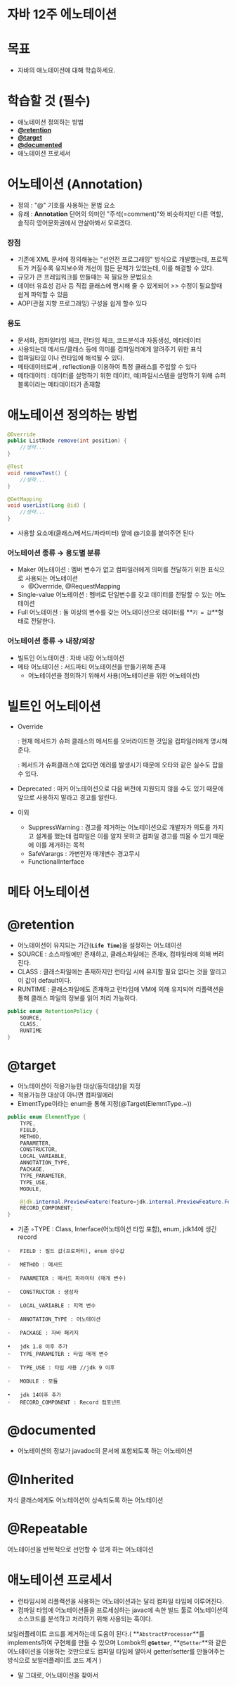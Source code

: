 # 자바 12주 에노테이션

# **목표**

- 자바의 애노테이션에 대해 학습하세요.

# **학습할 것 (필수)**

- 애노테이션 정의하는 방법
- **[@retention](https://github.com/retention)**
- **[@target](https://github.com/target)**
- **[@documented](https://github.com/documented)**
- 애노테이션 프로세서

# 어노테이션 **(Annotation)**

- 정의 : "@" 기호를 사용하는 문법 요소
- 유래 : **Annotation** 단어의 의미인 "주석(=comment)"와 비슷하지만 다른 역할, 솔직히 영어문화권에서 안살아봐서 모르겠다.

### 장점

- 기존에 XML 문서에 정의해놓는 "선언전 프로그래밍" 방식으로 개발했는데, 프로젝트가 커질수록 유지보수와 개선이 힘든 문제가 있었는데, 이를 해결할 수 있다.
- 규모가 큰 프레임워크를 만들때는 꼭 필요한 문법요소
- 데이터 유효성 검사 등 직접 클래스에 명시해 줄 수 있게되어 >> 수정이 필요할때 쉽게 파악할 수 있음
- AOP(관점 지향 프로그래밍) 구성을 쉽게 할수 있다

### 용도

- 문서화, 컴파일타임 체크, 런타임 체크, 코드분석과 자동생성, 메타데이터
- 사용되는데 메서드/클래스 등에 의미를 컴파일러에게 알려주기 위한 표식
- 컴파일타임 이나 런타임에 해석될 수 있다.
- 메타데이터로써 , reflection을 이용하여 특정 클래스를 주입할 수 있다
- 메타데이터 : 데이터를 설명하기 위한 데이터, 예)파일시스템을 설명하기 위해 슈퍼블록이라는 메타데이터가 존재함

# 애노테이션 정의하는 방법

```java
@Override
public ListNode remove(int position) {
    //생략...
}

@Test
void removeTest() {
    //생략...
}

@GetMapping
void userList(Long @id) {
    //생략...
}

```

- 사용할 요소에(클래스/메서드/파라미터) 앞에 @기호를 붙여주면 된다

### 어노테이션 종류 → 용도별 분류

- Maker 어노테이션 : 멤버 변수가 없고 컴파일러에게 의미를 전달하기 위한 표식으로 사용되는 어노테이션
    - @Overrride, @RequestMapping
- Single-value 어노테이션 : 멤버로 단일변수를 갖고 데이터를 전달할 수 있는 어노테이션
- Full 어노테이션 : 둘 이상의 변수를 갖는 어노테이션으로 데이터를 **`키 = 값`**형태로 전달한다.

### 어노테이션 종류 → 내장/외장

- 빌트인 어노테이션 : 자바 내장 어노테이션
- 메타 어노테이션 : 서드파티 어노테이션을 만들기위해 존재
    - 어노테이션을 정의하기 위해서 사용(어노테이션을 위한 어노테이션)

# 빌트인 어노테이션

- Override

    : 현재 메서드가 슈퍼 클래스의 메서드를 오버라이드한 것임을 컴파일러에게 명시해준다.

    : 메서드가 슈퍼클래스에 없다면 에러를 발생시기 때문에 오타와 같은 실수도 잡을 수 있다.

- Deprecated
: 마커 어노테이션으로 다음 버전에 지원되지 않을 수도 있기 때문에 앞으로 사용하지 말라고 경고를 알린다.
- 이외
    - SuppressWarning : 경고를 제거하는 어노테이션으로 개발자가 의도를 가지고 설계를 했는데 컴파일은 이를 알지 못하고 컴파일 경고를 띄울 수 있기 때문에 이를 제거하는 목적
    - SafeVarargs : 가변인자 매개변수 경고무시
    - FunctionalInterface

# 메타 어노테이션

# **@retention**

- 어노테이션이 유지되는 기간(**`Life Time`**)을 설정하는 어노테이션
- SOURCE : 소스파일에만 존재하고, 클래스파일에는 존재x, 컴파일러에 의해 버려진다.
- CLASS : 클래스파일에는 존재하지만 런타임 시에 유지할 필요 없다는 것을 알리고 이 값이 default이다.
- RUNTIME : 클래스파일에도 존재하고 런타임애 VM에 의해 유지되어 리플랙션을 통해 클래스 파일의 정보를 읽어 처리 가능하다.

```java
public enum RetentionPolicy {
    SOURCE,
    CLASS,
    RUNTIME
}
```

# **@target**

- 어노테이션이 적용가능한 대상(동작대상)을 지정
- 적용가능한 대상이 아니면 컴파일에러
- ElmentType이라는 enum을 통해 지정(@Target(ElemntType.~))

```java
public enum ElementType {
    TYPE,
    FIELD,
    METHOD,
    PARAMETER,
    CONSTRUCTOR,
    LOCAL_VARIABLE,
    ANNOTATION_TYPE,
    PACKAGE,
    TYPE_PARAMETER,
    TYPE_USE,
    MODULE,

    @jdk.internal.PreviewFeature(feature=jdk.internal.PreviewFeature.Feature.RECORDS,essentialAPI=true)
    RECORD_COMPONENT;
}
```

- 기존
◦TYPE : Class, Interface(어노테이션 타입 포함), enum, jdk14에 생긴 record

```
◦	FIELD : 필드 값(프로퍼티), enum 상수값

◦	METHOD : 메서드

◦	PARAMETER : 메서드 파라미터 (매개 변수)

◦	CONSTRUCTOR : 생성자

◦	LOCAL_VARIABLE : 지역 변수

◦	ANNOTATION_TYPE : 어노테이션

◦	PACKAGE : 자바 패키지

•	jdk 1.8 이후 추가
◦	TYPE_PARAMETER : 타입 매개 변수

◦	TYPE_USE : 타입 사용 //jdk 9 이후

◦	MODULE : 모듈

•	jdk 14이후 추가
◦	RECORD_COMPONENT : Record 컴포넌트
```

# **@documented**

- 어노테이션의 정보가 javadoc의 문서에 포함되도록 하는 어노테이션

# @Inherited

자식 클래스에게도 어노테이션이 상속되도록 하는 어노테이션

# @Repeatable

어노테이션을 반복적으로 선언할 수 있게 하는 어노테이션

# 애노테이션 프로세서

- 런타임시에 리플랙션을 사용하는 어노테이션과는 달리 컴파일 타임에 이루어진다.
- 컴파일 타임에 어노테이션들을 프로세싱하는 javac에 속한 빌드 툴로 어노테이션의 소스코드를 분석하고 처리하기 위해 사용되는 훅이다.

보일러플레이트 코드를 제거하는데 도움이 된다.( **`AbstractProcessor`**를 implements하여 구현체를 만들 수 있으며 Lombok의 **`@Getter`**, **`@Setter`**와 같은 어노테이션을 이용하는 것만으로도 컴파일 타임에 알아서 getter/setter를 만들어주는 방식으로 보일러플레이트 코드 제거 )

- 말 그대로, 어노테이션을 찾아서